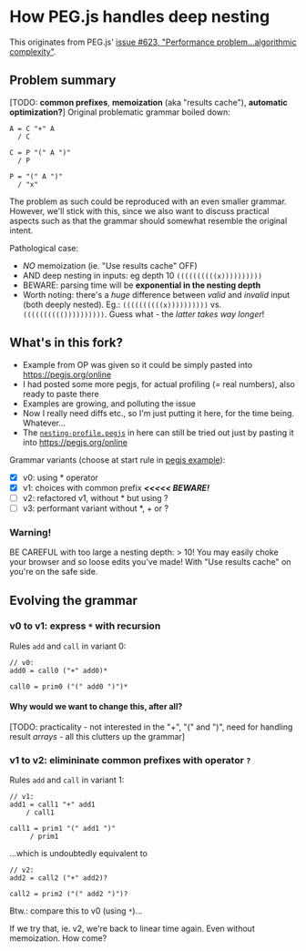 # How PEG.js handles deep nesting

This originates from PEG.js' [issue #623, "Performance problem...algorithmic complexity"](https://github.com/pegjs/pegjs/issues/623).

## Problem summary
[TODO: **common prefixes**, **memoization** (aka "results cache"), **automatic optimization?**]
Original problematic grammar boiled down:
```
A = C "+" A
  / C

C = P "(" A ")"
  / P

P = "(" A ")"
  / "x"
```
The problem as such could be reproduced with an even smaller grammar.
However, we'll stick with this, since we also want to discuss practical
aspects such as that the grammar should somewhat resemble the original intent.

Pathological case:
* *NO* memoization (ie. "Use results cache" OFF)
* AND deep nesting in inputs: eg depth 10 `((((((((((x))))))))))`
* BEWARE: parsing time will be **exponential in the nesting depth**
* Worth noting: there's a *huge* difference between *valid* and *invalid* input (both deeply nested). Eg.: `((((((((((x))))))))))` vs. `(((((((((())))))))))`. Guess what - the *latter takes way longer*!

## What's in this fork?
* Example from OP was given so it could be simply pasted into https://pegjs.org/online
* I had posted some more pegjs, for actual profiling (= real numbers), also ready to paste there
* Examples are growing, and polluting the issue
* Now I really need diffs etc., so I'm just putting it here, for the time being. Whatever...
* The [`nesting-profile.pegjs`](./nesting-profile.pegjs) in here can still be tried out just by pasting it into https://pegjs.org/online

Grammar variants (choose at start rule in [pegjs example](./nesting-profile.pegjs)):
  - [x] v0: using * operator
  - [x] v1: choices with common prefix ***<<<<< BEWARE!***
  - [ ] v2: refactored v1, without * but using ?
  - [ ] v3: performant variant without *, + or ?

### Warning!
BE CAREFUL with too large a nesting depth: > 10!
You may easily choke your browser and so loose edits you've made!
With "Use results cache" on you're on the safe side.

## Evolving the grammar

### v0 to v1: express `*` with recursion
Rules `add` and `call` in variant 0:
```
// v0:
add0 = call0 ("+" add0)*

call0 = prim0 ("(" add0 ")")*
```
#### Why would we want to change this, after all?
[TODO: practicality - not interested in the "+", "(" and ")", need for handling result *arrays* - all this clutters up the grammar]


### v1 to v2: elimininate common prefixes with operator `?`
Rules `add` and `call` in variant 1:
```
// v1:
add1 = call1 "+" add1
    / call1

call1 = prim1 "(" add1 ")"
     / prim1
```
...which is undoubtedly equivalent to
```
// v2:
add2 = call2 ("+" add2)?

call2 = prim2 ("(" add2 ")")?
```
Btw.: compare this to v0 (using `*`)...

If we try that, ie. v2, we're back to linear time again. Even without memoization.
How come?

